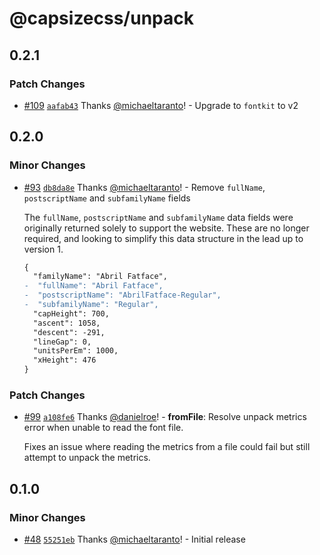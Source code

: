 # @capsizecss/unpack

## 0.2.1

### Patch Changes

- [#109](https://github.com/seek-oss/capsize/pull/109) [`aafab43`](https://github.com/seek-oss/capsize/commit/aafab438f7d67705dcad6152bade050f60e492cb) Thanks [@michaeltaranto](https://github.com/michaeltaranto)! - Upgrade to `fontkit` to v2

## 0.2.0

### Minor Changes

- [#93](https://github.com/seek-oss/capsize/pull/93) [`db8da8e`](https://github.com/seek-oss/capsize/commit/db8da8ecbae20a4f4ba5f98beeb263876d0a5e2c) Thanks [@michaeltaranto](https://github.com/michaeltaranto)! - Remove `fullName`, `postscriptName` and `subfamilyName` fields

  The `fullName`, `postscriptName` and `subfamilyName` data fields were originally returned solely to support the website. These are no longer required, and looking to simplify this data structure in the lead up to version 1.

  ```diff
  {
    "familyName": "Abril Fatface",
  -  "fullName": "Abril Fatface",
  -  "postscriptName": "AbrilFatface-Regular",
  -  "subfamilyName": "Regular",
    "capHeight": 700,
    "ascent": 1058,
    "descent": -291,
    "lineGap": 0,
    "unitsPerEm": 1000,
    "xHeight": 476
  }
  ```

### Patch Changes

- [#99](https://github.com/seek-oss/capsize/pull/99) [`a108fe6`](https://github.com/seek-oss/capsize/commit/a108fe6346fd5e5238919ecc7d5bf50dcb84dd62) Thanks [@danielroe](https://github.com/danielroe)! - **fromFile**: Resolve unpack metrics error when unable to read the font file.

  Fixes an issue where reading the metrics from a file could fail but still attempt to unpack the metrics.

## 0.1.0

### Minor Changes

- [#48](https://github.com/seek-oss/capsize/pull/48) [`55251eb`](https://github.com/seek-oss/capsize/commit/55251ebe3ee668e8955485ab5474438fc3177b1b) Thanks [@michaeltaranto](https://github.com/michaeltaranto)! - Initial release
